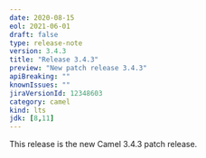 ```yaml
---
date: 2020-08-15
eol: 2021-06-01
draft: false
type: release-note
version: 3.4.3
title: "Release 3.4.3"
preview: "New patch release 3.4.3"
apiBreaking: ""
knownIssues: ""
jiraVersionId: 12348603
category: camel
kind: lts
jdk: [8,11]
---
```


This release is the new Camel 3.4.3 patch release.
